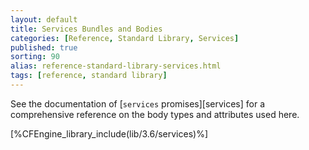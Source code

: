 ```yaml
---
layout: default
title: Services Bundles and Bodies
categories: [Reference, Standard Library, Services]
published: true
sorting: 90
alias: reference-standard-library-services.html
tags: [reference, standard library]
---
```


See the documentation of [`services` promises][services] for a
comprehensive reference on the body types and attributes used here.

[%CFEngine_library_include(lib/3.6/services)%]

